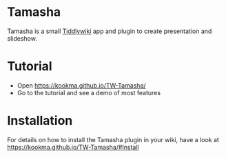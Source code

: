 # Tamasha
Tamasha is a small [Tiddlywiki](https://tiddlywiki.com/) app and plugin to create presentation and slideshow.

# Tutorial
* Open https://kookma.github.io/TW-Tamasha/
* Go to the tutorial and see a demo of most features

# Installation
For details on how to install the Tamasha plugin in your wiki, have a look at https://kookma.github.io/TW-Tamasha/#Install
